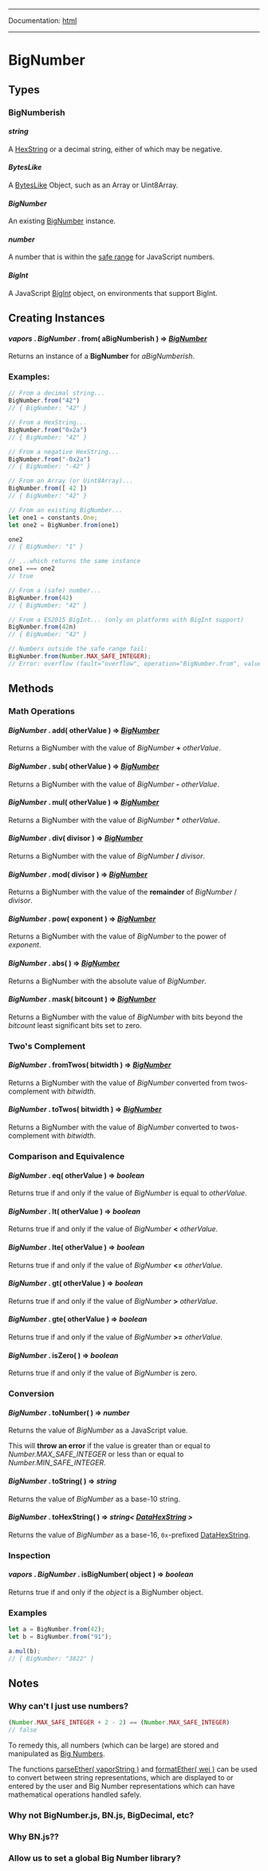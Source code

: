 -----

Documentation: [html](https://docs.vapors.io/)

-----

BigNumber
=========

Types
-----

### BigNumberish

#### ***string***

A [HexString](/v5/api/utils/bytes/#HexString) or a decimal string, either of which may be negative.


#### ***BytesLike***

A [BytesLike](/v5/api/utils/bytes/#BytesLike) Object, such as an Array or Uint8Array.


#### ***BigNumber***

An existing [BigNumber](/v5/api/utils/bignumber/) instance.


#### ***number***

A number that is within the [safe range](https://developer.mozilla.org/en-US/docs/Web/JavaScript/Reference/Global_Objects/Number/MAX_SAFE_INTEGER#Description) for JavaScript numbers.


#### ***BigInt***

A JavaScript [BigInt](https://developer.mozilla.org/en-US/docs/Web/JavaScript/Reference/Global_Objects/BigInt) object, on environments that support BigInt.


Creating Instances
------------------

#### *vapors* . *BigNumber* . **from**( aBigNumberish ) => *[BigNumber](/v5/api/utils/bignumber/)*

Returns an instance of a **BigNumber** for *aBigNumberish*.


### Examples:

```javascript
// From a decimal string...
BigNumber.from("42")
// { BigNumber: "42" }

// From a HexString...
BigNumber.from("0x2a")
// { BigNumber: "42" }

// From a negative HexString...
BigNumber.from("-0x2a")
// { BigNumber: "-42" }

// From an Array (or Uint8Array)...
BigNumber.from([ 42 ])
// { BigNumber: "42" }

// From an existing BigNumber...
let one1 = constants.One;
let one2 = BigNumber.from(one1)

one2
// { BigNumber: "1" }

// ...which returns the same instance
one1 === one2
// true

// From a (safe) number...
BigNumber.from(42)
// { BigNumber: "42" }

// From a ES2015 BigInt... (only on platforms with BigInt support)
BigNumber.from(42n)
// { BigNumber: "42" }

// Numbers outside the safe range fail:
BigNumber.from(Number.MAX_SAFE_INTEGER);
// Error: overflow (fault="overflow", operation="BigNumber.from", value=9007199254740991, code=NUMERIC_FAULT, version=bignumber/5.0.11)
```

Methods
-------

### Math Operations

#### *BigNumber* . **add**( otherValue ) => *[BigNumber](/v5/api/utils/bignumber/)*

Returns a BigNumber with the value of *BigNumber* **+** *otherValue*.


#### *BigNumber* . **sub**( otherValue ) => *[BigNumber](/v5/api/utils/bignumber/)*

Returns a BigNumber with the value of *BigNumber* **-** *otherValue*.


#### *BigNumber* . **mul**( otherValue ) => *[BigNumber](/v5/api/utils/bignumber/)*

Returns a BigNumber with the value of *BigNumber* **\*** *otherValue*.


#### *BigNumber* . **div**( divisor ) => *[BigNumber](/v5/api/utils/bignumber/)*

Returns a BigNumber with the value of *BigNumber* **/** *divisor*.


#### *BigNumber* . **mod**( divisor ) => *[BigNumber](/v5/api/utils/bignumber/)*

Returns a BigNumber with the value of the **remainder** of *BigNumber* / *divisor*.


#### *BigNumber* . **pow**( exponent ) => *[BigNumber](/v5/api/utils/bignumber/)*

Returns a BigNumber with the value of *BigNumber* to the power of *exponent*.


#### *BigNumber* . **abs**( ) => *[BigNumber](/v5/api/utils/bignumber/)*

Returns a BigNumber with the absolute value of *BigNumber*.


#### *BigNumber* . **mask**( bitcount ) => *[BigNumber](/v5/api/utils/bignumber/)*

Returns a BigNumber with the value of *BigNumber* with bits beyond the *bitcount* least significant bits set to zero.


### Two's Complement

#### *BigNumber* . **fromTwos**( bitwidth ) => *[BigNumber](/v5/api/utils/bignumber/)*

Returns a BigNumber with the value of *BigNumber* converted from twos-complement with *bitwidth*.


#### *BigNumber* . **toTwos**( bitwidth ) => *[BigNumber](/v5/api/utils/bignumber/)*

Returns a BigNumber with the value of *BigNumber* converted to twos-complement with *bitwidth*.


### Comparison and Equivalence

#### *BigNumber* . **eq**( otherValue ) => *boolean*

Returns true if and only if the value of *BigNumber* is equal to *otherValue*.


#### *BigNumber* . **lt**( otherValue ) => *boolean*

Returns true if and only if the value of *BigNumber* **<** *otherValue*.


#### *BigNumber* . **lte**( otherValue ) => *boolean*

Returns true if and only if the value of *BigNumber* **<=** *otherValue*.


#### *BigNumber* . **gt**( otherValue ) => *boolean*

Returns true if and only if the value of *BigNumber* **>** *otherValue*.


#### *BigNumber* . **gte**( otherValue ) => *boolean*

Returns true if and only if the value of *BigNumber* **>=** *otherValue*.


#### *BigNumber* . **isZero**( ) => *boolean*

Returns true if and only if the value of *BigNumber* is zero.


### Conversion

#### *BigNumber* . **toNumber**( ) => *number*

Returns the value of *BigNumber* as a JavaScript value.

This will **throw an error** if the value is greater than or equal to *Number.MAX_SAFE_INTEGER* or less than or equal to *Number.MIN_SAFE_INTEGER*.


#### *BigNumber* . **toString**( ) => *string*

Returns the value of *BigNumber* as a base-10 string.


#### *BigNumber* . **toHexString**( ) => *string< [DataHexString](/v5/api/utils/bytes/#DataHexString) >*

Returns the value of *BigNumber* as a base-16, `0x`-prefixed [DataHexString](/v5/api/utils/bytes/#DataHexString).


### Inspection

#### *vapors* . *BigNumber* . **isBigNumber**( object ) => *boolean*

Returns true if and only if the *object* is a BigNumber object.


### Examples

```javascript
let a = BigNumber.from(42);
let b = BigNumber.from("91");

a.mul(b);
// { BigNumber: "3822" }
```

Notes
-----

### Why can't I just use numbers?

```javascript
(Number.MAX_SAFE_INTEGER + 2 - 2) == (Number.MAX_SAFE_INTEGER)
// false
```


To remedy this, all numbers (which can be large) are stored and manipulated as [Big Numbers](/v5/api/utils/bignumber/).

The functions [parseEther( vaporString )](/v5/api/utils/display-logic/#utils-parseEther) and [formatEther( wei )](/v5/api/utils/display-logic/#utils-formatEther) can be used to convert between string representations, which are displayed to or entered by the user and Big Number representations which can have mathematical operations handled safely.


### Why not BigNumber.js, BN.js, BigDecimal, etc?

### Why BN.js??

### Allow us to set a global Big Number library?

